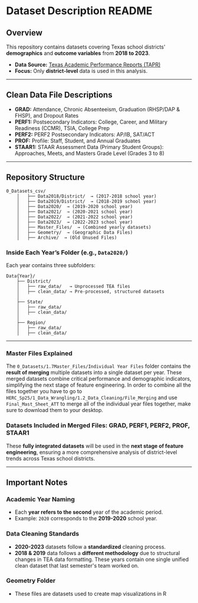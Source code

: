 # **Dataset Description README**  

## **Overview**  
This repository contains datasets covering Texas school districts' **demographics** and **outcome variables** from **2018 to 2023**.  

- **Data Source:** [Texas Academic Performance Reports (TAPR)](https://rptsvr1.tea.texas.gov/perfreport/tapr/2023/download/DownloadData.html)  
- **Focus:** Only **district-level** data is used in this analysis.  

---

## **Clean Data File Descriptions**

- **GRAD:** Attendance, Chronic Absenteeism, Graduation (RHSP/DAP & FHSP), and Dropout Rates  
- **PERF1:** Postsecondary Indicators: College, Career, and Military Readiness (CCMR), TSIA, College Prep
- **PERF2:** PERF2 Postsecondary Indicators: AP/IB, SAT/ACT
- **PROF:** Profile: Staff, Student, and Annual Graduates  
- **STAAR1:** STAAR Assessment Data (Primary Student Groups): Approaches, Meets, and Masters Grade Level (Grades 3 to 8)

---

## **Repository Structure**  

```
0_Datasets_csv/
    │   ├── Data2018/District/  → (2017-2018 school year)
    │   ├── Data2019/District/  → (2018-2019 school year)
    │   ├── Data2020/  → (2019-2020 school year)
    │   ├── Data2021/  → (2020-2021 school year)
    │   ├── Data2022/  → (2021-2022 school year)
    │   ├── Data2023/  → (2022-2023 school year)
    │   ├── Master_Files/  → (Combined yearly datasets)
    │   ├── Geometry/  → (Geographic Data Files)
    │   ├── Archive/  → (Old Unused Files)
```

### **Inside Each Year’s Folder (e.g., `Data2020/`)**
Each year contains three subfolders:
```
Data{Year}/
    ├── District/
    │   ├── raw_data/   → Unprocessed TEA files
    │   ├── clean_data/ → Pre-processed, structured datasets
    │
    ├── State/
    │   ├── raw_data/
    │   ├── clean_data/
    │
    ├── Region/
    │   ├── raw_data/
    │   ├── clean_data/
```
---

### **Master Files Explained**  

The `0_Datasets/1.7Master_Files/Individual Year Files` folder contains the **result of merging** multiple datasets into a single dataset per year. These merged datasets combine critical performance and demographic indicators, simplifying the next stage of feature engineering. In order to combine all the files together you have to go to `HERC_Sp25/1_Data_Wrangling/1.2_Data_Cleaning/File_Merging` and use `Final_Mast_Sheet_ATT` to merge all of the individual year files together, make sure to download them to your desktop. 

### **Datasets Included in Merged Files:** GRAD, PERF1, PERF2, PROF, STAAR1
These **fully integrated datasets** will be used in the **next stage of feature engineering**, ensuring a more comprehensive analysis of district-level trends across Texas school districts.

---

## **Important Notes**  

### **Academic Year Naming**  
- Each **year refers to the second** year of the academic period.  
- Example: `2020` corresponds to the **2019-2020** school year.  

### **Data Cleaning Standards**  
- **2020-2023** datasets follow a **standardized** cleaning process.  
- **2018 & 2019** data follows a **different methodology** due to structural changes in TEA data formatting. These years contain one single unified clean dataset that last semester's team worked on.  

### **Geometry Folder**  
- These files are datasets used to create map visualizations in R  



